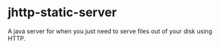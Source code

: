jhttp-static-server
===================

A java server for when you just need to serve files out of your disk using HTTP.
